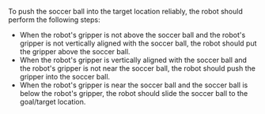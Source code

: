 To push the soccer ball into the target location reliably, the robot should perform the following steps:
- When the robot's gripper is not above the soccer ball and the robot's gripper is not vertically aligned with the soccer ball, the robot should put the gripper above the soccer ball.
- When the robot's gripper is vertically aligned with the soccer ball and the robot's gripper is not near the soccer ball, the robot should push the gripper into the soccer ball.
- When the robot's gripper is near the soccer ball and the soccer ball is below the robot's gripper, the robot should slide the soccer ball to the goal/target location.